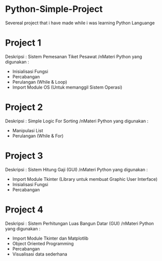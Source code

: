 # Python-Simple-Project
Severeal project that i have made while i was learning Python Languange

# Project 1
Deskripsi : Sistem Pemesanan Tiket Pesawat
/nMateri Python yang digunakan :
- Inisialisasi Fungsi
- Percabangan
- Perulangan (While & Loop)
- Import Module OS (Untuk memanggil Sistem Operasi)

# Project 2
Deskripsi : Simple Logic For Sorting
/nMateri Python yang digunakan :
- Manipulasi List
- Perulangan (While & For)

# Project 3
Deskripsi : Sistem Hitung Gaji (GUI)
/nMateri Python yang digunakan :
- Import Module Tkinter (Library untuk membuat Graphic User Interface)
- Inisialisasi Fungsi
- Percabangan

# Project 4
Deskripsi : Sistem Perhitungan Luas Bangun Datar (GUI)
/nMateri Python yang digunakan :
- Import Module Tkinter dan Matplotlib
- Object Oriented Programming
- Percabangan
- Visualisasi data sederhana
